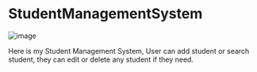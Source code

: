 # StudentManagementSystem
![image](https://github.com/lunick8483/StudentManagementSystem/assets/61297855/83716313-d78e-4505-9ca9-2ffca1a21bb4)

Here is my Student Management System, User can add student or search student, they can edit or delete any student if they need.
